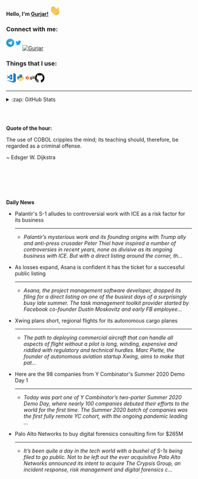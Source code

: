 #### Hello, I'm [Gurjar!](https://GurjarKing.github.io) <img src="https://raw.githubusercontent.com/ABSphreak/ABSphreak/master/gifs/Hi.gif" width="30px"></h2>


### Connect with me:

[<img align="left" alt="Gurjar | Telegram" width="22px" src="https://raw.githubusercontent.com/github/explore/80688e429a7d4ef2fca1e82350fe8e3517d3494d/topics/telegram/telegram.png" />][Telegram]
[<img align="left" alt="Gurjar | Twitter" width="22px" src="https://raw.githubusercontent.com/github/explore/80688e429a7d4ef2fca1e82350fe8e3517d3494d/topics/twitter/twitter.png" />][Twitter]

<br > <a href="https://github.com/GurjarKing"><img src="https://komarev.com/ghpvc/?username=GurjarKing" alt="Gurjar" /></a> <br />

<!-- <br >

![](https://visitor-badge.glitch.me/badge?page_id=GurjarKing)

<br /> -->

### Things that I use:

[<img align="left" alt="Visual Studio Code" width="26px" src="https://raw.githubusercontent.com/github/explore/80688e429a7d4ef2fca1e82350fe8e3517d3494d/topics/visual-studio-code/visual-studio-code.png" />][VSCode]
[<img align="left" alt="Python" width="26px" src="https://raw.githubusercontent.com/github/explore/80688e429a7d4ef2fca1e82350fe8e3517d3494d/topics/python/python.png" />][Python]
[<img align="left" alt="Git" width="26px" src="https://raw.githubusercontent.com/github/explore/80688e429a7d4ef2fca1e82350fe8e3517d3494d/topics/git/git.png" />][Git]
[<img align="left" alt="GitHub" width="26px" src="https://raw.githubusercontent.com/github/explore/78df643247d429f6cc873026c0622819ad797942/topics/github/github.png" />][Github]

<br />
<br />

---
<details>
  <summary>:zap: GitHub Stats</summary>

<img align="left" alt="Gurjar's Github Stats" src="https://github-readme-stats.vercel.app/api?username=GurjarKing&show_icons=true&hide_border=true&count_private=true&include_all_commit=true&theme=algolia" />

</details>

<!-- ### 🔔 My latest tweet
<a href="https://twitter.com/Gurjar_King43" target="_blank">
	<img src="https://github.com/GurjarKing/GurjarKing/raw/master/tweet.png" width="70%" align="center" alt="Click to view on Twitter" title="My latest tweet, as an image"/>
</a> -->
<br>

<pre>

</pre>

**Quote of the hour:**

The use of COBOL cripples the mind; its teaching should, therefore, be regarded as a criminal offense.

~ Edsger W. Dijkstra
<pre>

</pre>
<br>
<pre>


</pre>
<strong>Daily News</strong>
  
  - Palantir's S-1 alludes to controversial work with ICE as a risk factor for its business
     <hr/>
     
      - *Palantir’s mysterious work and its founding origins with Trump ally and anti-press crusader Peter Thiel have inspired a number of controversies in recent years, none as divisive as its ongoing business with ICE. But with a direct listing around the corner, th…*
     
  - As losses expand, Asana is confident it has the ticket for a successful public listing
      <hr/>
      
      - *Asana, the project management software developer, dropped its filing for a direct listing on one of the busiest days of a surprisingly busy late summer. The task management toolkit provider started by Facebook co-founder Dustin Moskovitz and early FB employee…*
      
  - Xwing plans short, regional flights for its autonomous cargo planes
      <hr/>
      
      - *The path to deploying commercial aircraft that can handle all aspects of flight without a pilot is long, winding, expensive and riddled with regulatory and technical hurdles. Marc Piette, the founder of autonomous aviation startup Xwing, aims to make that pat…*
      
  - Here are the 98 companies from Y Combinator's Summer 2020 Demo Day 1
      <hr/>
      
      - *Today was part one of Y Combinator’s two-parter Summer 2020 Demo Day, where nearly 100 companies debuted their efforts to the world for the first time. The Summer 2020 batch of companies was the first fully remote YC cohort, with the ongoing pandemic leading …*
       
  - Palo Alto Networks to buy digital forensics consulting firm for $265M
      <hr/>
       
       - *It’s been quite a day in the tech world with a bushel of S-1s being filed to go public. Not to be left out the ever acquisitive Palo Alto Networks announced its intent to acquire The Crypsis Group, an incident response, risk management and digital forensics c…*
      

<br />

[VSCode]: https://code.visualstudio.com/
[Python]: https://www.python.org/
[Git]: https://git-scm.com/
[Github]: https://github.com/
[Telegram]: https://t.me/Gurjar_King/
[Twitter]: https://twitter.com/Gurjar_King43/
